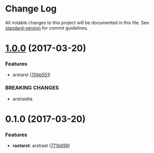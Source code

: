 # Change Log

All notable changes to this project will be documented in this file. See [standard-version](https://github.com/conventional-changelog/standard-version) for commit guidelines.

<a name="1.0.0"></a>
# [1.0.0](https://github.com/joefraley/meridian-git-commits/compare/v0.0.0...v1.0.0) (2017-03-20)


### Features

* arstarst ([70bb551](https://github.com/joefraley/meridian-git-commits/commit/70bb551))


### BREAKING CHANGES

* arstrastta



<a name="0.1.0"></a>
# 0.1.0 (2017-03-20)


### Features

* **rastarst:** arstrast ([771b699](https://github.com/joefraley/meridian-git-commits/commit/771b699))

